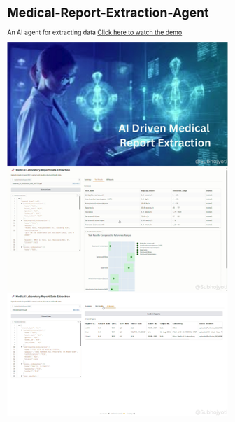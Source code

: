 # Medical-Report-Extraction-Agent
An AI agent for extracting data
[Click here to watch the demo](https://drive.google.com/file/d/1__xttNe4aunEiA694BDJDu-TXp1TulcM/view?usp=sharing)

![App Preview](medical_1.png)
![App Preview](medical2.png)
![App Preview](medical3.png)

